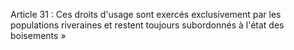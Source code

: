 Article 31 : Ces droits d'usage sont exercés exclusivement par les
populations riveraines et restent toujours subordonnés à l'état des
boisements »